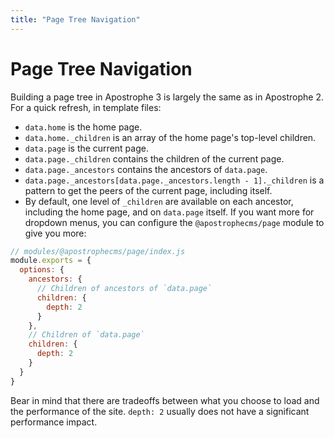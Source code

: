 ```yaml
---
title: "Page Tree Navigation"
---
```


# Page Tree Navigation

Building a page tree in Apostrophe 3 is largely the same as in Apostrophe 2. For a quick refresh, in template files:

- `data.home` is the home page.
- `data.home._children` is an array of the home page's top-level children.
- `data.page` is the current page.
- `data.page._children` contains the children of the current page.
- `data.page._ancestors` contains the ancestors of `data.page`.
- `data.page._ancestors[data.page._ancestors.length - 1]._children` is a pattern to get the peers of the current page, including itself.
- By default, one level of `_children` are available on each ancestor, including the home page, and on `data.page` itself. If you want more for dropdown menus, you can configure the `@apostrophecms/page` module to give you more:

```js
// modules/@apostrophecms/page/index.js
module.exports = {
  options: {
    ancestors: {
      // Children of ancestors of `data.page`
      children: {
        depth: 2
      }
    },
    // Children of `data.page`
    children: {
      depth: 2
    }
  }
}
```

Bear in mind that there are tradeoffs between what you choose to load and the performance of the site. `depth: 2` usually does not have a significant performance impact.
